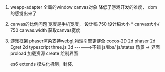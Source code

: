 1. weapp-adapter
    全局的window canvas对象
    降低了游戏开发的难度， dom的感觉出来了

2. canvas的比例问题
    宽度是手机宽度，
    设计稿 750 
    设计稿大小 * canvas大小/ 750
    canvas.width 获取canvas宽度

3. 游戏框架
    phaser渲染支持webgl,物理引擎更健全
    cocos-2D 2d
    phaser 2d
    Egret 2d typescript
    three.js 3d      ------>不错
    js/libs/
    js/states 场景 -> 界面
        proload 加载资源
        create  绘制界面
        
    es6 extends 模块化机制，封装.